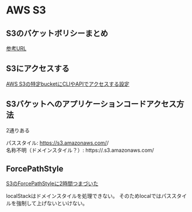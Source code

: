 # AWS S3

## S3のバケットボリシーまとめ

[参考URL](https://qiita.com/irico/items/a3ab1f8ebf1ece9cc783)

## S3にアクセスする

[AWS S3の特定bucketにCLIやAPIでアクセスする設定](https://qiita.com/kawada2017/items/40acfbaf6bce8f8011cf)

## S3バケットへのアプリケーションコードアクセス方法

2通りある

パススタイル: https://s3.amazonaws.com/<bucketName>/<key>  
名称不明（ドメインスタイル？）: https://<bucketName>.s3.amazonaws.com/<key>


## ForcePathStyle
[S3のForcePathStyleに2時間つまづいた](https://zenn.dev/hiroga/scraps/cbb721e2a496f8)

localStackはドメインスタイルを処理できない。
そのためlocalではパススタイルを強制して上げないといけない。


